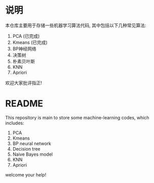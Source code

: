 # 说明
本仓库主要用于存储一些机器学习算法代码, 其中包括以下几种常见算法:
1. PCA  (已完成)
2. Kmeans (已完成)
3. BP神经网络
4. 决策树
5. 朴素贝叶斯
6. KNN
7. Apriori

欢迎大家批评指正!

# README
This repository is main to store some machine-learning codes, which includes:
1. PCA
2. Kmeans
3. BP neural network
4. Decision tree
5. Naive Bayes model
6. KNN
7. Apriori

welcome your help!
